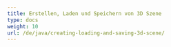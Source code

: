 ```yaml
---
title: Erstellen, Laden und Speichern von 3D Szene
type: docs
weight: 10
url: /de/java/creating-loading-and-saving-3d-scene/
---
```

